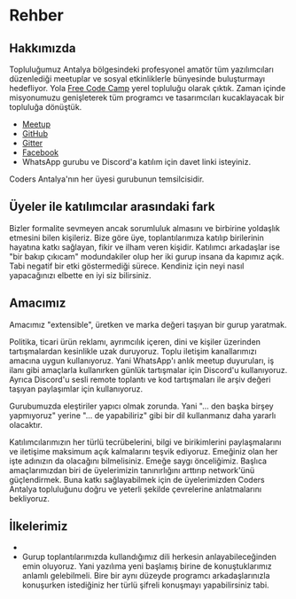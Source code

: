 # Rehber
## Hakkımızda
Topluluğumuz Antalya bölgesindeki profesyonel amatör tüm yazılımcıları düzenlediği meetuplar ve sosyal etkinliklerle bünyesinde buluşturmayı hedefliyor. Yola [Free Code Camp](https://www.freecodecamp.org/) yerel topluluğu olarak çıktık. Zaman içinde misyonumuzu genişleterek tüm programcı ve tasarımcıları kucaklayacak bir topluluğa dönüştük.

- [Meetup](https://www.meetup.com/codersAntalya/)
- [GitHub](https://github.com/codersAntalya)
- [Gitter](https://gitter.im/codersAntalya/)
- [Facebook](https://www.facebook.com/groups/free.code.camp.antalya/)
- WhatsApp gurubu ve Discord'a katılım için davet linki isteyiniz.

Coders Antalya'nın her üyesi gurubunun temsilcisidir.

## Üyeler ile katılımcılar arasındaki fark
Bizler formalite sevmeyen ancak sorumluluk almasını ve birbirine yoldaşlık etmesini bilen kişileriz. Bize göre üye, toplantılarımıza katılıp birilerinin hayatına katkı sağlayan, fikir ve ilham veren kişidir. Katılımcı arkadaşlar ise "bir bakıp çıkıcam" modundakiler olup her iki gurup insana da kapımız açık. Tabi negatif bir etki göstermediği sürece. Kendiniz için neyi nasıl yapacağınızı elbette en iyi siz bilirsiniz.

## Amacımız
Amacımız "extensible", üretken ve marka değeri taşıyan bir gurup yaratmak.

Politika, ticari ürün reklamı, ayrımcılık içeren, dini ve kişiler üzerinden tartışmalardan kesinlikle uzak duruyoruz. Toplu iletişim kanallarımızı amacına uygun kullanıyoruz. Yani WhatsApp'ı anlık meetup duyuruları, iş ilanı gibi amaçlarla kullanırken günlük tartışmalar için Discord'u kullanıyoruz. Ayrıca Discord'u sesli remote toplantı ve kod tartışmaları ile arşiv değeri taşıyan paylaşımlar için kullanıyoruz.

Gurubumuzda eleştiriler yapıcı olmak zorunda. Yani "... den başka birşey yapmıyoruz" yerine "... de yapabiliriz" gibi bir dil kullanmanız daha yararlı olacaktır.

Katılımcılarımızın her türlü tecrübelerini, bilgi ve birikimlerini paylaşmalarını ve iletişime maksimum açık kalmalarını teşvik ediyoruz. Emeğiniz olan her işte adınızın da olacağını bilmelisiniz. Emeğe saygı önceliğimiz. Başlıca amaçlarımızdan biri de üyelerimizin tanınırlığını arttırıp network'ünü güçlendirmek. Buna katkı sağlayabilmek için de üyelerimizden Coders Antalya topluluğunu doğru ve yeterli şekilde çevrelerine anlatmalarını bekliyoruz.


## İlkelerimiz
- 
- Gurup toplantılarımızda kullandığımız dili herkesin anlayabileceğinden emin oluyoruz. Yani yazılıma yeni başlamış birine de konuştuklarımız anlamlı gelebilmeli. Bire bir aynı düzeyde programcı arkadaşlarınızla konuşurken istediğiniz her türlü şifreli konuşmayı yapabilirsiniz tabi.